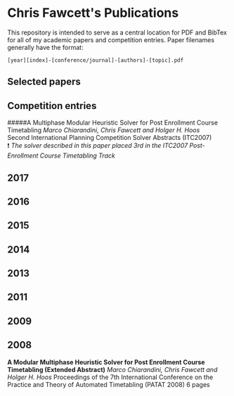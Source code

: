 # Chris Fawcett's Publications

This repository is intended to serve as a central location for PDF and BibTex
for all of my academic papers and competition entries. Paper filenames generally
have the format:

```
[year][index]-[conference/journal]-[authors]-[topic].pdf
```

## Selected papers


## Competition entries


#####A Multiphase Modular Heuristic Solver for Post Enrollment Course Timetabling
*Marco Chiarandini, Chris Fawcett and Holger H. Hoos*
<br/>Second International Planning Competition Solver Abstracts (ITC2007)
<br/>:exclamation: *The solver described in this paper placed 3rd in the ITC2007 Post-Enrollment Course Timetabling Track*

## 2017

## 2016

## 2015

## 2014

## 2013

## 2011

## 2009

## 2008

**A Modular Multiphase Heuristic Solver for Post Enrollment Course Timetabling (Extended Abstract)**
*Marco Chiarandini, Chris Fawcett and Holger H. Hoos*
Proceedings of the 7th International Conference on the Practice and Theory of Automated Timetabling (PATAT 2008)
6 pages
